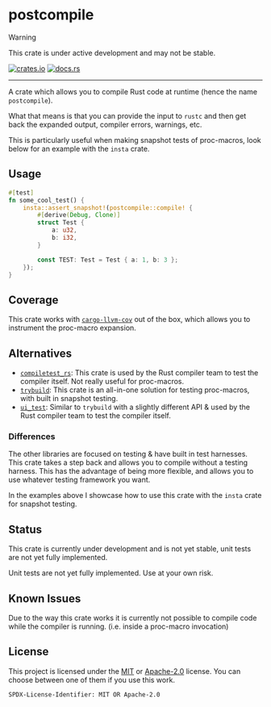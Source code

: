 # postcompile

> [!WARNING]  
> This crate is under active development and may not be stable.

[![crates.io](https://img.shields.io/crates/v/postcompile.svg)](https://crates.io/crates/postcompile) [![docs.rs](https://img.shields.io/docsrs/postcompile)](https://docs.rs/postcompile)

---

A crate which allows you to compile Rust code at runtime (hence the name `postcompile`).

What that means is that you can provide the input to `rustc` and then get back the expanded output, compiler errors, warnings, etc.

This is particularly useful when making snapshot tests of proc-macros, look below for an example with the `insta` crate.

## Usage

```rs
#[test]
fn some_cool_test() {
    insta::assert_snapshot!(postcompile::compile! {
        #[derive(Debug, Clone)]
        struct Test {
            a: u32,
            b: i32,
        }

        const TEST: Test = Test { a: 1, b: 3 };
    });
}
```

## Coverage

This crate works with [`cargo-llvm-cov`](https://crates.io/crates/cargo-llvm-cov) out of the box, which allows you to instrument the proc-macro expansion.

## Alternatives

- [`compiletest_rs`](https://crates.io/crates/compiletest_rs): This crate is used by the Rust compiler team to test the compiler itself. Not really useful for proc-macros.
- [`trybuild`](https://crates.io/crates/trybuild): This crate is an all-in-one solution for testing proc-macros, with built in snapshot testing.
- [`ui_test`](https://crates.io/crates/ui_test): Similar to `trybuild` with a slightly different API & used by the Rust compiler team to test the compiler itself.

### Differences

The other libraries are focused on testing & have built in test harnesses. This crate takes a step back and allows you to compile without a testing harness. This has the advantage of being more flexible, and allows you to use whatever testing framework you want.

In the examples above I showcase how to use this crate with the `insta` crate for snapshot testing.

## Status

This crate is currently under development and is not yet stable, unit tests are not yet fully implemented.

Unit tests are not yet fully implemented. Use at your own risk.

## Known Issues

Due to the way this crate works it is currently not possible to compile code while the compiler is running. (i.e. inside a proc-macro invocation)

## License

This project is licensed under the [MIT](./LICENSE.MIT) or [Apache-2.0](./LICENSE.Apache-2.0) license.
You can choose between one of them if you use this work.

`SPDX-License-Identifier: MIT OR Apache-2.0`
